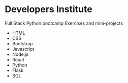 # Developers Institute 

Full Stack Python bootcamp
Exercises and mini-projects

* HTML
* CSS
* Bootstrap
* Javascript
* Node.js
* React
* Python
* Flask
* SQL
